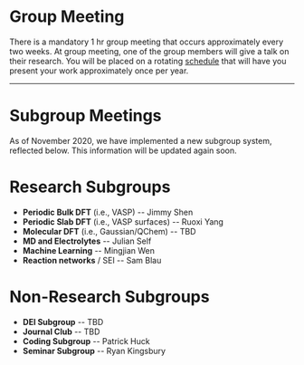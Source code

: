 # Group Meeting <a name="group"></a>
There is a mandatory 1 hr group meeting that occurs approximately every two weeks. At group meeting, one of the group members will give a talk on their research. You will be placed on a rotating [schedule](https://sites.google.com/a/lbl.gov/perssongroup/group-meeting) that will have you present your work approximately once per year.

---

# Subgroup Meetings <a name="sub"></a>
As of November 2020, we have implemented a new subgroup system, reflected below. This information will be updated again soon.

# Research Subgroups <a name="sgs"></a>
* **Periodic Bulk DFT** (i.e., VASP) -- Jimmy Shen
* **Periodic Slab DFT** (i.e., VASP surfaces) -- Ruoxi Yang
* **Molecular DFT** (i.e., Gaussian/QChem) -- TBD
* **MD and Electrolytes** -- Julian Self
* **Machine Learning** -- Mingjian Wen
* **Reaction networks** / SEI -- Sam Blau

# Non-Research Subgroups <a name="sgs"></a>

* **DEI Subgroup** -- TBD
* **Journal Club** -- TBD
* **Coding Subgroup** -- Patrick Huck
* **Seminar Subgroup** -- Ryan Kingsbury
